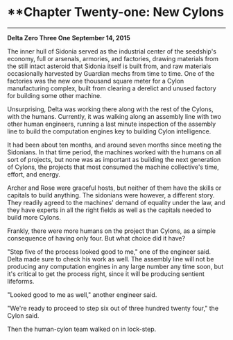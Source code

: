 # **Chapter Twenty-one: New Cylons

***
**Delta Zero Three One**
**September 14, 2015**

The inner hull of Sidonia served as the industrial center of the seedship's economy, full or arsenals, armories, and factories, drawing materials from the still intact asteroid that Sidonia itself is built from, and raw materials occasionally harvested by Guardian mechs from time to time. One of the factories was the new one thousand square meter for  a Cylon manufacturing complex, built from clearing a derelict and unused factory for building some other machine.

Unsurprising, Delta was working there along with the rest of the Cylons, with the humans. Currently, it was walking along an assembly line with two other human engineers, running a last minute inspection of the assembly line to build the computation engines key to building Cylon intelligence.

It had been about ten months, and around seven months since meeting the Sidonians. In that time period, the machines worked with the humans on all sort of projects, but none was as important as building the next generation of Cylons, the projects that most consumed the machine collective's time, effort, and energy.

Archer and Rose were graceful hosts, but neither of them have the skills or capitals to build anything. The sidonians were however, a different story. They readily agreed to the machines' demand of equality under the law, and they have experts in all the right fields as well as the capitals needed to build more Cylons.

Frankly, there were more humans on the project than Cylons, as a simple consequence of having only four. But what choice did it have?

"Step five of the process looked good to me," one of the engineer said. Delta made sure to check his work as well. The assembly line will not be producing any computation engines in any large number any time soon, but it's critical to get the process right, since it will be producing sentient lifeforms.

"Looked good to me as well," another engineer said.

"We're ready to proceed to step six out of three hundred twenty four," the Cylon said.

Then the human-cylon team walked on in lock-step.
